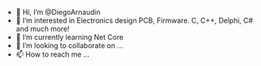 - 👋 Hi, I’m @DiegoArnaudin
- 👀 I’m interested in Electronics design PCB, Firmware. C, C++, Delphi, C# and much more!
- 🌱 I’m currently learning Net Core
- 💞️ I’m looking to collaborate on ...
- 📫 How to reach me ...

<!---
DiegoArnaudin/DiegoArnaudin is a ✨ special ✨ repository because its `README.md` (this file) appears on your GitHub profile.
You can click the Preview link to take a look at your changes.
--->
